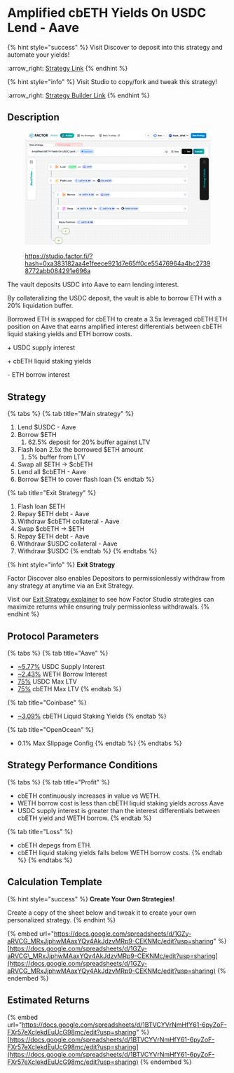 # Amplified cbETH Yields On USDC Lend - Aave

{% hint style="success" %}
Visit Discover to deposit into this strategy and automate your yields!

:arrow\_right: [Strategy Link](https://pro.factor.fi/strategies/0x4A3de8A60A853f0436E0fA38c0FDcF0b8035E525)
{% endhint %}

{% hint style="info" %}
Visit Studio to copy/fork and tweak this strategy!

:arrow\_right: [Strategy Builder Link](https://studio.factor.fi/?hash=0xa383182aa4e1feece921d7e65ff0ce55476964a4bc27398772abb084291e696a)
{% endhint %}

## Description

<figure><img src="../../../../.gitbook/assets/image (75).png" alt=""><figcaption><p><a href="https://studio.factor.fi/?hash=0xa383182aa4e1feece921d7e65ff0ce55476964a4bc27398772abb084291e696a">https://studio.factor.fi/?hash=0xa383182aa4e1feece921d7e65ff0ce55476964a4bc27398772abb084291e696a</a></p></figcaption></figure>

The vault deposits USDC into Aave to earn lending interest.

By collateralizing the USDC deposit, the vault is able to borrow ETH with a 20% liquidation buffer.

Borrowed ETH is swapped for cbETH to create a 3.5x leveraged cbETH:ETH position on Aave that earns amplified interest differentials between cbETH liquid staking yields and ETH borrow costs.

\+ USDC supply interest

\+ cbETH liquid staking yields

\- ETH borrow interest

## Strategy

{% tabs %}
{% tab title="Main strategy" %}
1. Lend $USDC - Aave
2. Borrow $ETH
   1. 62.5% deposit for 20% buffer against LTV
3. Flash loan 2.5x the borrowed $ETH amount
   1. 5% buffer from LTV
4. Swap all $ETH → $cbETH
5. Lend all $cbETH - Aave
6. Borrow $ETH to cover flash loan
{% endtab %}

{% tab title="Exit Strategy" %}
1. Flash loan $ETH
2. Repay $ETH debt - Aave
3. Withdraw $cbETH collateral - Aave
4. Swap $cbETH → $ETH
5. Repay $ETH debt - Aave
6. Withdraw $USDC collateral - Aave
7. Withdraw $USDC
{% endtab %}
{% endtabs %}

{% hint style="info" %}
**Exit Strategy**

Factor Discover also enables Depositors to permissionlessly withdraw from any strategy at anytime via an Exit Strategy.

Visit our [Exit Strategy explainer](../../../../factor-studio/studio-pro/exit-strategy.md) to see how Factor Studio strategies can maximize returns while ensuring truly permissionless withdrawals.
{% endhint %}

## Protocol Parameters

{% tabs %}
{% tab title="Aave" %}
* [\~5.77%](https://app.aave.com/reserve-overview/?underlyingAsset=0x833589fcd6edb6e08f4c7c32d4f71b54bda02913\&marketName=proto_base_v3) USDC Supply Interest
* [\~2.43%](https://app.aave.com/reserve-overview/?underlyingAsset=0x4200000000000000000000000000000000000006\&marketName=proto_base_v3) WETH Borrow Interest
* [75%](https://app.aave.com/reserve-overview/?underlyingAsset=0xaf88d065e77c8cc2239327c5edb3a432268e5831\&marketName=proto_arbitrum_v3) USDC Max LTV
* [75%](https://app.aave.com/reserve-overview/?underlyingAsset=0x5979d7b546e38e414f7e9822514be443a4800529\&marketName=proto_arbitrum_v3) cbETH Max LTV
{% endtab %}

{% tab title="Coinbase" %}
* [\~3.09%](https://www.coinbase.com/en-gb/earn/staking/coinbase-wrapped-staked-eth) cbETH Liquid Staking Yields
{% endtab %}

{% tab title="OpenOcean" %}
* 0.1% Max Slippage Config
{% endtab %}
{% endtabs %}

## Strategy Performance Conditions

{% tabs %}
{% tab title="Profit" %}
* cbETH continuously increases in value vs WETH.
* WETH borrow cost is less than cbETH liquid staking yields across Aave
* USDC supply interest is greater than the interest differentials between cbETH yield and WETH borrow.
{% endtab %}

{% tab title="Loss" %}
* cbETH depegs from ETH.
* cbETH liquid staking yields falls below WETH borrow costs.
{% endtab %}
{% endtabs %}

## Calculation Template

{% hint style="success" %}
**Create Your Own Strategies!**

Create a copy of the sheet below and tweak it to create your own personalized strategy.
{% endhint %}

{% embed url="https://docs.google.com/spreadsheets/d/1GZy-aRVCG_MRxJjphwMAaxYQy4AkJdzvMRp9-CEKNMc/edit?usp=sharing" %}
[https://docs.google.com/spreadsheets/d/1GZy-aRVCG\_MRxJjphwMAaxYQy4AkJdzvMRp9-CEKNMc/edit?usp=sharing](https://docs.google.com/spreadsheets/d/1GZy-aRVCG_MRxJjphwMAaxYQy4AkJdzvMRp9-CEKNMc/edit?usp=sharing)
{% endembed %}

## Estimated Returns

{% embed url="https://docs.google.com/spreadsheets/d/1BTVCYVrNmHfY61-6pyZoF-FXr57eXcIekdEuUcG98mc/edit?usp=sharing" %}
[https://docs.google.com/spreadsheets/d/1BTVCYVrNmHfY61-6pyZoF-FXr57eXcIekdEuUcG98mc/edit?usp=sharing](https://docs.google.com/spreadsheets/d/1BTVCYVrNmHfY61-6pyZoF-FXr57eXcIekdEuUcG98mc/edit?usp=sharing)
{% endembed %}
